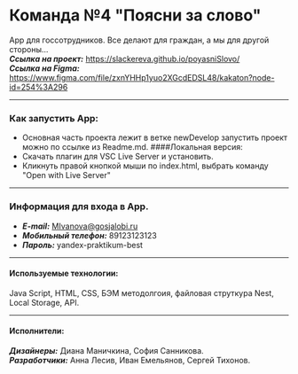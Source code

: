 # Команда №4 "Поясни за слово"
App для госсотрудников. Все делают для граждан, а мы для другой стороны...  
___Ссылка на проект:___ https://slackereva.github.io/poyasniSlovo/  
___Ссылка на Figma:___ https://www.figma.com/file/zxnYHHp1yuo2XGcdEDSL48/kakaton?node-id=254%3A296
* * *
### Как запустить App:  
* Основная часть проекта лежит в ветке newDevelop запустить проект можно по ссылке из Readme.md.
####Локальная версия:
* Скачать плагин для VSC Live Server и установить.
* Кликнуть правой кнопкой мыши по index.html, выбрать команду "Open with Live Server"
* * *
### Информация для входа в App.
* ___E-mail:___ MIvanova@gosjalobi.ru
* ___Мобильный телефон:___ 89123123123
* ___Пароль:___ yandex-praktikum-best
* * *
#### Используемые технологии:  
Java Script, HTML, CSS, БЭМ методолгоия, файловая струткура Nest, Local Storage, API.
* * *
#### Исполнители:
___Дизайнеры:___ Диана Маничкина, София Санникова.  
___Разработчики:___ Анна Лесив, Иван Емельянов, Сергей Тихонов.

